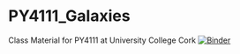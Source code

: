 # PY4111_Galaxies
Class Material for PY4111 at University College Cork
[![Binder](https://mybinder.org/badge_logo.svg)](https://mybinder.org/v2/gh/mtremmel/PY4111_Galaxies/HEAD)
